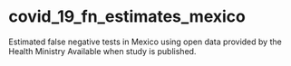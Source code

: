 # covid_19_fn_estimates_mexico
Estimated false negative tests in Mexico using open data provided by the Health Ministry
Available when study is published. 
